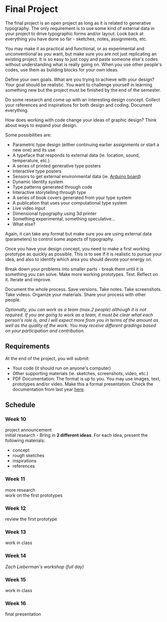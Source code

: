 # Final Project

The final project is an open project as long as it is related to generative typography. The only requirement is to use some kind of external data in your project to drive typographic forms and/or layout. Look back at everything you have done so far - sketches, notes, assignments, etc.

You may make it as practical and functional, or as experimental and unconventional as you want, but make sure you are not just replicating an existing project. It is so easy to just copy and paste someone else's codes without understanding what is really going on. When you use other people's codes, use them as building blocks for your own ideas.

Define your own goals. What are you trying to achieve with your design? Your goal should be realistic. You want to challenge yourself in learning something new but the project must be finished by the end of the semester.

Do some research and come up with an interesting design concept. Collect your references and inspirations for both design and coding. Document everything.

How does working with code change your ideas of graphic design? Think about ways to expand your design. 

Some possibilities are:

- Parametric type design (either continuing earlier assignments or start a new one) and its use
- A typeface that responds to external data (ie. location, sound, temperature, etc.)
- A series of printed generative type posters 
- Interactive type posters
- Sensors to get external environmental data (ie. [Arduino board](https://www.arduino.cc))
- Dynamic identity system
- Type patterns generated through code
- Interactive storytelling through type
- A series of book covers generated from your type system
- A publication that uses your computational type system
- Live video input
- Dimensional typography using 3d printer
- Something experimental, something speculative...
- What else?

Again, it can take any format but make sure you are using external data (parameters) to control some aspects of typography.

Once you have your design concept, you need to make a first working prototype as quickly as possible. This is to see if it is realistic to pursue your idea, and also to identify which area you should devote your energy on. 

Break down your problems into smaller parts - break them until it is something you can solve. Make more working prototypes. Test. Reflect on it. Iterate and improve. 

Document the whole process. Save versions. Take notes. Take screenshots. Take videos. Organize your materials. Share your process with other people.

_Optionally, you can work as a team (max.2 people) although it is not required. If you are going to work as a team, it must be clear what each person's role is, and I will expect more from you in terms of the amount as well as the quality of the work. You may receive different gradings based on your participation and contribution._

## Requirements

At the end of the project, you will submit:
- Your code (it should run on anyone's computer)
- Other supporting materials (ie. sketches, screenshots, video, etc.)
- PDF Documentation: The format is up to you. You may use images, text, prototypes and/or video. Make this a formal presentation. Check the documentation from last year [here](http://mica-gd405.paperdove.com/2017/).

## Schedule

### Week 10
project announcement  
initial research - Bring in **2 different ideas**. For each idea, present the following materials:
  - concept
  - rough sketches
  - inspirations
  - references
  
### Week 11
more research  
work on the first prototypes

### Week 12
review the first prototype

### Week 13
work in class

### Week 14
*Zach Lieberman's workshop (full day)*

### Week 15
work in class

### Week 16
final presentation
